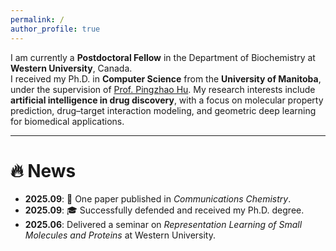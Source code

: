 ```yaml
---
permalink: /
author_profile: true
---
```


I am currently a **Postdoctoral Fellow** in the Department of Biochemistry at **Western University**, Canada.  
I received my Ph.D. in **Computer Science** from the **University of Manitoba**, under the supervision of [Prof. Pingzhao Hu](https://phulab.org/). My research interests include **artificial intelligence in drug discovery**, with a focus on molecular property prediction, drug–target interaction modeling, and geometric deep learning for biomedical applications.  

---

🔥 News
======
- **2025.09**: 🎉 One paper published in *Communications Chemistry*.  
- **2025.09**: 🎓 Successfully defended and received my Ph.D. degree.  
- **2025.06**: Delivered a seminar on *Representation Learning of Small Molecules and Proteins* at Western University.  
